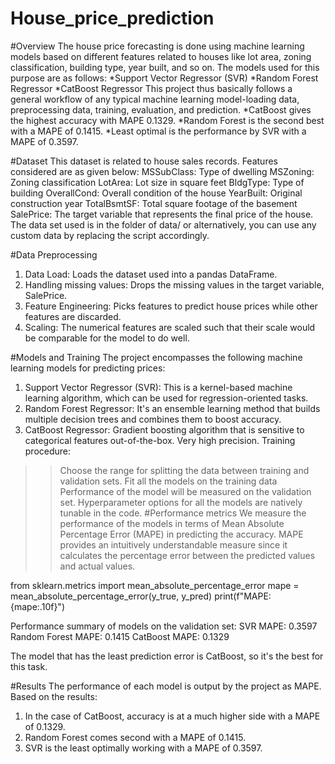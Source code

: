 # House_price_prediction
#Overview
The house price forecasting is done using machine learning models based on different features related to houses like lot area, zoning classification, building type, year built, and so on. The models used for this purpose are as follows:
  *Support Vector Regressor (SVR)
  *Random Forest Regressor
  *CatBoost Regressor
This project thus basically follows a general workflow of any typical machine learning model-loading data, preprocessing data, training, evaluation, and prediction.
  *CatBoost gives the highest accuracy with MAPE 0.1329.
  *Random Forest is the second best with a MAPE of 0.1415.
  *Least optimal is the performance by SVR with a MAPE of 0.3597.
  
#Dataset
This dataset is related to house sales records. Features considered are as given below:
MSSubClass: Type of dwelling
MSZoning: Zoning classification
LotArea: Lot size in square feet
BldgType: Type of building
OverallCond: Overall condition of the house
YearBuilt: Original construction year
TotalBsmtSF: Total square footage of the basement
SalePrice: The target variable that represents the final price of the house.
The data set used is in the folder of data/ or alternatively, you can use any custom data by replacing the script accordingly.

#Data Preprocessing
1. Data Load: Loads the dataset used into a pandas DataFrame.
2. Handling missing values: Drops the missing values in the target variable, SalePrice.
3. Feature Engineering: Picks features to predict house prices while other features are discarded.
4. Scaling: The numerical features are scaled such that their scale would be comparable for the model to do well.

#Models and Training
The project encompasses the following machine learning models for predicting prices:
1. Support Vector Regressor (SVR): This is a kernel-based machine learning algorithm, which can be used for regression-oriented tasks.
2. Random Forest Regressor: It's an ensemble learning method that builds multiple decision trees and combines them to boost accuracy.
3. CatBoost Regressor: Gradient boosting algorithm that is sensitive to categorical features out-of-the-box. Very high precision.
Training procedure:
>>Choose the range for splitting the data between training and validation sets.
>>Fit all the models on the training data
>>Performance of the model will be measured on the validation set.
Hyperparameter options for all the models are natively tunable in the code.
#Performance metrics
We measure the performance of the models in terms of Mean Absolute Percentage Error (MAPE) in predicting the accuracy. MAPE provides an intuitively understandable measure since it calculates the percentage error between the predicted values and actual values.

from sklearn.metrics import mean_absolute_percentage_error
mape = mean_absolute_percentage_error(y_true, y_pred)
print(f"MAPE: {mape:.10f}")

Performance summary of models on the validation set:
SVR MAPE: 0.3597
Random Forest MAPE: 0.1415
CatBoost MAPE: 0.1329

The model that has the least prediction error is CatBoost, so it's the best for this task.



#Results
The performance of each model is output by the project as MAPE. Based on the results:

1. In the case of CatBoost, accuracy is at a much higher side with a MAPE of 0.1329.
2. Random Forest comes second with a MAPE of 0.1415.
3. SVR is the least optimally working with a MAPE of 0.3597.
